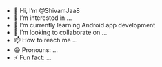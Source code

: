 - 👋 Hi, I’m @ShivamJaa8
- 👀 I’m interested in ...
- 🌱 I’m currently learning Android app development 
- 💞️ I’m looking to collaborate on ...
- 📫 How to reach me ...
- 😄 Pronouns: ...
- ⚡ Fun fact: ...

<!---
ShivamJaa8/ShivamJaa8 is a ✨ special ✨ repository because its `README.md` (this file) appears on your GitHub profile.
You can click the Preview link to take a look at your changes.
--->
